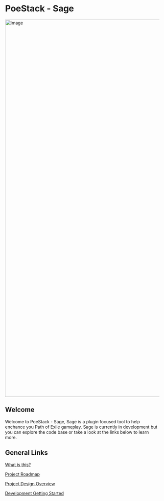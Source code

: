 # PoeStack - Sage

<img width="1228" alt="image" src="https://github.com/PoeStack/poestack-sage/assets/6809142/cb96000f-db2d-466e-aa67-e85d50afb100">

## Welcome
Welcome to PoeStack - Sage, Sage is a plugin focused tool to help enchance you Path of Exile gameplay. Sage is currently in development but you can explore the code base or take a look at the links below to learn more.

## General Links

[What is this?](https://github.com/PoeStack/poestack-sage/blob/main/docs/what-is-this.md)

[Project Roadmap](https://github.com/PoeStack/poestack-sage/blob/main/docs/road-map.md)

[Project Design Overview](https://github.com/PoeStack/poestack-sage/blob/main/docs/project-design-overview.md)

[Development Getting Started](https://github.com/PoeStack/poestack-sage/blob/main/docs/development-getting-started.md)
